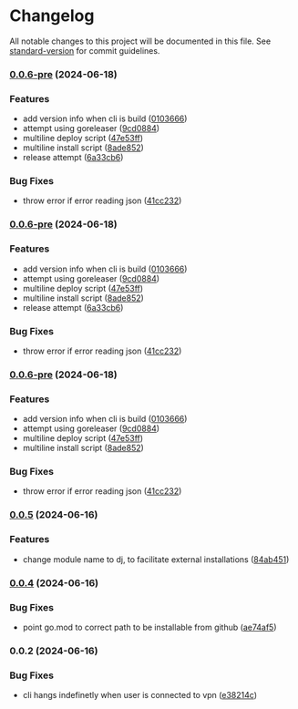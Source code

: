 # Changelog

All notable changes to this project will be documented in this file. See [standard-version](https://github.com/conventional-changelog/standard-version) for commit guidelines.

### [0.0.6-pre](https://github.com/ashish10alex/dj/compare/v0.0.5...v0.0.6-pre) (2024-06-18)


### Features

* add version info when cli is build ([0103666](https://github.com/ashish10alex/dj/commit/0103666764a93bc2a3ec5923d5f173c56c9ccef1))
* attempt using goreleaser ([9cd0884](https://github.com/ashish10alex/dj/commit/9cd08843080baf0c15613de2018fa4215f922865))
* multiline deploy script ([47e53ff](https://github.com/ashish10alex/dj/commit/47e53ff1fe84dcac61e7b72319f941540c1c7bd9))
* multiline install script ([8ade852](https://github.com/ashish10alex/dj/commit/8ade8522839180f37de12598bfaa01587ebf2de6))
* release attempt ([6a33cb6](https://github.com/ashish10alex/dj/commit/6a33cb6c529f0b6ad372665900d7784884c7f736))


### Bug Fixes

* throw error if error reading json ([41cc232](https://github.com/ashish10alex/dj/commit/41cc23280d338d439dafa887c4b49ed11e79d242))

### [0.0.6-pre](https://github.com/ashish10alex/dj/compare/v0.0.5...v0.0.6-pre) (2024-06-18)


### Features

* add version info when cli is build ([0103666](https://github.com/ashish10alex/dj/commit/0103666764a93bc2a3ec5923d5f173c56c9ccef1))
* attempt using goreleaser ([9cd0884](https://github.com/ashish10alex/dj/commit/9cd08843080baf0c15613de2018fa4215f922865))
* multiline deploy script ([47e53ff](https://github.com/ashish10alex/dj/commit/47e53ff1fe84dcac61e7b72319f941540c1c7bd9))
* multiline install script ([8ade852](https://github.com/ashish10alex/dj/commit/8ade8522839180f37de12598bfaa01587ebf2de6))
* release attempt ([6a33cb6](https://github.com/ashish10alex/dj/commit/6a33cb6c529f0b6ad372665900d7784884c7f736))


### Bug Fixes

* throw error if error reading json ([41cc232](https://github.com/ashish10alex/dj/commit/41cc23280d338d439dafa887c4b49ed11e79d242))

### [0.0.6-pre](https://github.com/ashish10alex/dj/compare/v0.0.5...v0.0.6-pre) (2024-06-18)


### Features

* add version info when cli is build ([0103666](https://github.com/ashish10alex/dj/commit/0103666764a93bc2a3ec5923d5f173c56c9ccef1))
* attempt using goreleaser ([9cd0884](https://github.com/ashish10alex/dj/commit/9cd08843080baf0c15613de2018fa4215f922865))
* multiline deploy script ([47e53ff](https://github.com/ashish10alex/dj/commit/47e53ff1fe84dcac61e7b72319f941540c1c7bd9))
* multiline install script ([8ade852](https://github.com/ashish10alex/dj/commit/8ade8522839180f37de12598bfaa01587ebf2de6))


### Bug Fixes

* throw error if error reading json ([41cc232](https://github.com/ashish10alex/dj/commit/41cc23280d338d439dafa887c4b49ed11e79d242))

### [0.0.5](https://github.com/ashish10alex/dataform_json_parser/compare/v0.0.4...v0.0.5) (2024-06-16)


### Features

* change module name to dj, to facilitate external installations ([84ab451](https://github.com/ashish10alex/dataform_json_parser/commit/84ab451de8a02fe86fae5e7ad040923f5a76f6fa))

### [0.0.4](https://github.com/ashish10alex/dataform_json_parser/compare/v0.0.3...v0.0.4) (2024-06-16)

### Bug Fixes

* point go.mod to correct path to be installable from github ([ae74af5](https://github.com/ashish10alex/dataform_json_parser/commit/ae74af5bfa4cc7c48fd15e385407f2b2fa752916))

### 0.0.2 (2024-06-16)


### Bug Fixes

* cli hangs indefinetly when user is connected to vpn ([e38214c](https://github.com/ashish10alex/dataform_json_parser/commit/e38214c81c0260974a3069e19e64cdf8a78f6c58))
